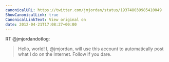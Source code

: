 ```yaml
---
canonicalURL: https://twitter.com/jmjordan/status/193748039985410049
ShowCanonicalLink: true
CanonicalLinkText: View original on
date: 2012-04-21T17:08:27+00:00
---
```

RT @jmjordandotlog:
> Hello, world! I, @jmjordan, will use this account to automatically post what I do on the Internet. Follow if you dare.